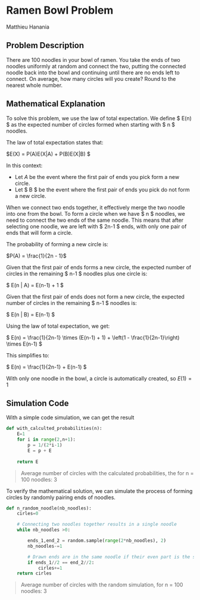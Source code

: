 # Ramen Bowl Problem
Matthieu Hanania

## Problem Description

There are 100 noodles in your bowl of ramen. You take the ends of two noodles uniformly at random and connect the two, putting the connected noodle back into the bowl and continuing until there are no ends left to connect. On average, how many circles will you create? Round to the nearest whole number.

## Mathematical Explanation

To solve this problem, we use the law of total expectation. We define $ E(n) $ as the expected number of circles formed when starting with $ n $ noodles.

The law of total expectation states that:

 $E(X) = P(A)E(X|A) + P(B)E(X|B) $

In this context:
- Let $A$ be the event where the first pair of ends you pick form a new circle.
- Let $ B $ be the event where the first pair of ends you pick do not form a new circle.

When we connect two ends together, it effectively merge the two noodle into one from the bowl. To form a circle when we have $ n $ noodles, we need to connect the two ends of the same noodle. This means that after selecting one noodle, we are left with $ 2n-1 $ ends, with only one pair of ends that will form a circle.

The probability of forming a new circle is:

 $P(A) = \frac{1}{2n - 1}$ 


Given that the first pair of ends forms a new circle, the expected number of circles in the remaining $ n-1 $ noodles plus one circle is:

$ E(n | A) = E(n-1) + 1 $

Given that the first pair of ends does not form a new circle, the expected number of circles in the remaining $ n-1 $ noodles is:

$ E(n | B) = E(n-1) $

Using the law of total expectation, we get:

$ E(n) = \frac{1}{2n-1} \times (E(n-1) + 1) + \left(1 - \frac{1}{2n-1}\right) \times E(n-1) $

This simplifies to:

$ E(n) = \frac{1}{2n-1} + E(n-1) $



With only one noodle in the bowl, a circle is automatically created, so $E(1)=1$

## Simulation Code

With a simple code simulation, we can get the result

```python
def with_calculted_probabilities(n):
    E=1
    for i in range(2,n+1):
        p = 1/(2*i-1)
        E = p + E
    
    return E
```
> Average number of circles with the calculated probabilities, the for n = 100 noodles: 3


To verify the mathematical solution, we can simulate the process of forming circles by randomly pairing ends of noodles. 

```python
def n_random_noodle(nb_noodles):
    cirles=0

    # Connecting two noodles together results in a single noodle
    while nb_noodles >0:

        ends_1,end_2 = random.sample(range(2*nb_noodles), 2)
        nb_noodles-=1

        # Drawn ends are in the same noodle if their even part is the same (0 and 1, 1 and 2, ...)
        if ends_1//2 == end_2//2:
            cirles+=1
    return cirles    
```
> Average number of circles with the random simulation, for n = 100 noodles: 3
